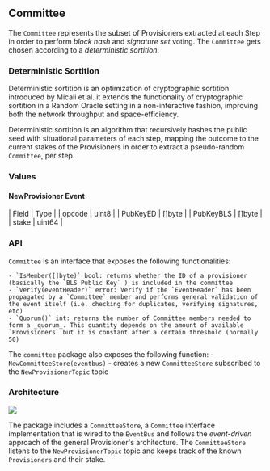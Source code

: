 ## Committee

The `Committee` represents the subset of Provisioners extracted at each Step in order to perform _block hash_ and _signature set_ voting. The `Committee` gets chosen according to a _deterministic sortition_.

### Deterministic Sortition

Deterministic sortition is an optimization of cryptographic sortition introduced by Micali et al. it extends the functionality of cryptographic sortition in a Random Oracle setting in a non-interactive fashion, improving both the network throughput and space-efficiency.

Deterministic sortition is an algorithm that recursively hashes the public seed with situational parameters of each step, mapping the outcome to the current stakes of the Provisioners in order to extract a pseudo-random `Committee`, per step.

### Values

#### NewProvisioner Event

| Field | Type |
| opcode | uint8 |
| PubKeyED | []byte |
| PubKeyBLS | []byte |
| stake | uint64 |

### API

`Committee` is an interface that exposes the following functionalities:

    - `IsMember([]byte)` bool: returns whether the ID of a provisioner (basically the `BLS Public Key` ) is included in the committee
    - `Verify(eventHeader)` error: Verify if the `EventHeader` has been propagated by a `Committee` member and performs general validation of the event itself (i.e. checking for duplicates, verifying signatures, etc)
    - `Quorum()` int: returns the number of Committee members needed to form a _quorum_. This quantity depends on the amount of available `Provisioners` but it is constant after a certain threshold (normally 50)

The `committee` package also exposes the following function: - `NewCommitteeStore(eventbus)` - creates a new `CommitteeStore` subscribed to the `NewProvisionerTopic` topic

### Architecture

![](docs/Committee.png)

The package includes a `CommitteeStore`, a `Committee` interface implementation that is wired to the `EventBus` and follows the _event-driven_ approach of the general Provisioner's architecture. The `CommitteeStore` listens to the `NewProvisionerTopic` topic and keeps track of the known `Provisioners` and their stake.
